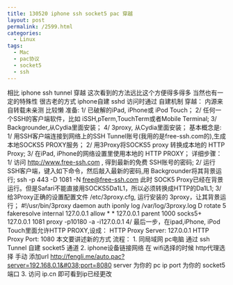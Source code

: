 ```yaml
---
title: 130520 iphone ssh socket5 pac 穿越
layout: post
permalink: /2599.html
categories:
  - Linux
tags:
  - Mac
  - pac协议
  - socket5
  - ssh
---
```

相比 iphone ssh tunnel 穿越 这次看到的方法远比这个方便得多得多 当然也有一定的特殊性 很古老的方式 iphone自建 sshd 访问时通过 自建机制 穿越： 内源来自转载未亲测 比较懒 准备: 1/ 已破解的iPad, iPhone或 iPod Touch； 2/ 任何一个SSH的客户端软件，比如 iSSH,pTerm,TouchTerm或者Mobile Terminal; 3/ Backgrounder,从Cydia里面安装； 4/ 3proxy, 从Cydia里面安装； 基本概念是: 1/ 用SSH客户端连接到网络上的SSH Tunnel账号(我用的是free-ssh.com的),生成本地SOCKS5 PROXY服务； 2/ 用3Proxy将SOCKS5 proxy 转换成本地的 HTTP Proxy; 3/ 在iPad, iPhone的网络设置里使用本地的 HTTP PROXY； 详细步骤： 1/ 访问 http://www.free-ssh.com , 得到最新的免费 SSH账号的密码; 2/ 运行SSH客户端，键入如下命令，然后敲入最新的密码,用 Backgrounder将其背景运行; ssh -p 443 -D 1081 -N free@free-ssh.com 此时 SOCK5 Proxy已经在背景运行。但是Safari不能直接用SOCKS5Da1L1，所以必须转换成HTTP的Da1L1; 3/ 给3Proxy正确的设置配置文件 /etc/3proxy.cfg, 运行安装的 3proxy，让其背景运行； #!/usr/bin/3proxy daemon auth iponly log /var/log/3proxy.log D rotate 5 fakeresolve internal 127.0.0.1 allow \* \* 127.0.0.1 parent 1000 socks5+ 127.0.0.1 1081 proxy -p10180 -a -i127.0.0.1 4/ 最后一步，在ipad,iPhone, iPod Touch里面允许HTTP PROXY,设成： HTTP Proxy Server: 127.0.0.1 HTTP Proxy Port: 1080 本文要讲述新的方式 流程： 1. 同局域网 pc电脑 通过 ssh Tunnel 自建 socket5 通道 2. iphone设备链接网络 在 wifi选择的时候 http代理选择 手动 添加url http://fengli.me/auto.pac?server=192.168.0.1&#038;port=8080 server 为你的 pc ip port 为你的 socket5 端口 3. 访问 ip.cn 即可看到ip已经更改